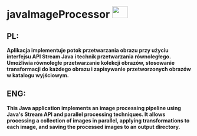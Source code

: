 # javaImageProcessor <img src="https://raw.githubusercontent.com/jmnote/z-icons/master/svg/java.svg" width="42" height="32">
## **PL:**
**Aplikacja implementuje potok przetwarzania obrazu przy użyciu interfejsu API Stream Java i technik przetwarzania równoległego. Umożliwia równoległe przetwarzanie kolekcji obrazów, stosowanie transformacji do każdego obrazu i zapisywanie przetworzonych obrazów w katalogu wyjściowym.**
## **ENG:**
**This Java application implements an image processing pipeline using Java's Stream API and parallel processing techniques. It allows processing a collection of images in parallel, applying transformations to each image, and saving the processed images to an output directory.**
